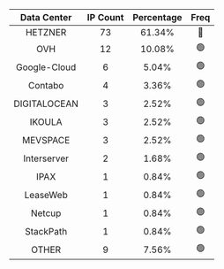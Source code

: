 | Data Center | IP Count | Percentage | Freq |
|:------------:|:--------:|:-----------:|:-----:|
| HETZNER | 73 | 61.34% | 🔴 |
| OVH | 12 | 10.08% | 🟢 |
| Google-Cloud | 6 | 5.04% | 🟢 |
| Contabo | 4 | 3.36% | 🟢 |
| DIGITALOCEAN | 3 | 2.52% | 🟢 |
| IKOULA | 3 | 2.52% | 🟢 |
| MEVSPACE | 3 | 2.52% | 🟢 |
| Interserver | 2 | 1.68% | 🟢 |
| IPAX | 1 | 0.84% | 🟢 |
| LeaseWeb | 1 | 0.84% | 🟢 |
| Netcup | 1 | 0.84% | 🟢 |
| StackPath | 1 | 0.84% | 🟢 |
| OTHER | 9 | 7.56% | 🟢 |
